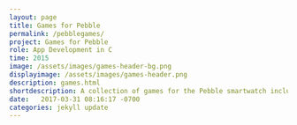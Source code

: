 ```yaml
---
layout: page
title: Games for Pebble
permalink: /pebblegames/
project: Games for Pebble
role: App Development in C
time: 2015
image: /assets/images/games-header-bg.png
displayimage: /assets/images/games-header.png
description: games.html
shortdescription: A collection of games for the Pebble smartwatch including chess, 2048, and solitaire, written in C.
date:   2017-03-31 08:16:17 -0700
categories: jekyll update
---
```

